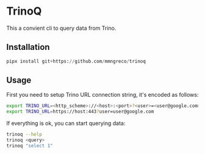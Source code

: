 # TrinoQ

This a convient cli to query data from Trino.



## Installation


```python
pipx install git+https://github.com/mmngreco/trinoq
```



## Usage


First you need to setup Trino URL connection string, it's encoded as follows:

```bash
export TRINO_URL=<http_scheme>://<host>:<port>?<user>=<user@google.com>&<catalog>=<value>
export TRINO_URL=https://host:443?user=user@google.com
```


If everything is ok, you can start querying data:

```bash
trinoq --help
trinoq <query>
trinoq "select 1"
```
